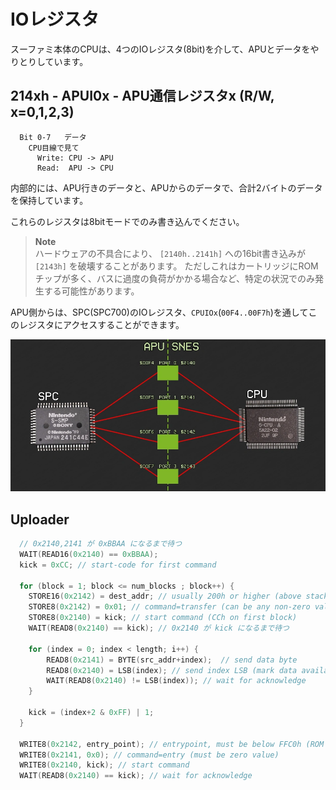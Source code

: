 # IOレジスタ

スーファミ本体のCPUは、4つのIOレジスタ(8bit)を介して、APUとデータをやりとりしています。

## 214xh - APUI0x - APU通信レジスタx (R/W, x=0,1,2,3)

```
  Bit 0-7   データ
    CPU目線で見て
      Write: CPU -> APU
      Read:  APU -> CPU
```

内部的には、APU行きのデータと、APUからのデータで、合計2バイトのデータを保持しています。

これらのレジスタは8bitモードでのみ書き込んでください。

> **Note**  
> ハードウェアの不具合により、 `[2140h..2141h]` への16bit書き込みが `[2143h]` を破壊することがあります。 ただしこれはカートリッジにROMチップが多く、バスに過度の負荷がかかる場合など、特定の状況でのみ発生する可能性があります。

APU側からは、SPC(SPC700)のIOレジスタ、`CPUIOx`(`00F4..00F7h`)を通してこのレジスタにアクセスすることができます。

<img src="../images/sound/com.webp" width="640" />

## Uploader

```c
  // 0x2140,2141 が 0xBBAA になるまで待つ
  WAIT(READ16(0x2140) == 0xBBAA);
  kick = 0xCC; // start-code for first command

  for (block = 1; block <= num_blocks ; block++) {
    STORE16(0x2142) = dest_addr; // usually 200h or higher (above stack and I/O ports)
    STORE8(0x2142) = 0x01; // command=transfer (can be any non-zero value)
    STORE8(0x2140) = kick; // start command (CCh on first block)
    WAIT(READ8(0x2140) == kick); // 0x2140 が kick になるまで待つ

    for (index = 0; index < length; i++) {
        READ8(0x2141) = BYTE(src_addr+index);  // send data byte
        READ8(0x2140) = LSB(index); // send index LSB (mark data available)
        WAIT(READ8(0x2140) != LSB(index)); // wait for acknowledge
    }

    kick = (index+2 & 0xFF) | 1;
  }

  WRITE8(0x2142, entry_point); // entrypoint, must be below FFC0h (ROM region)
  WRITE8(0x2141, 0x0); // command=entry (must be zero value)
  WRITE8(0x2140, kick); // start command
  WAIT(READ8(0x2140) == kick); // wait for acknowledge
```



